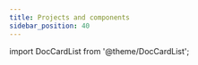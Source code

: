 ```yaml
---
title: Projects and components
sidebar_position: 40
---
```


import DocCardList from '@theme/DocCardList';

<DocCardList />